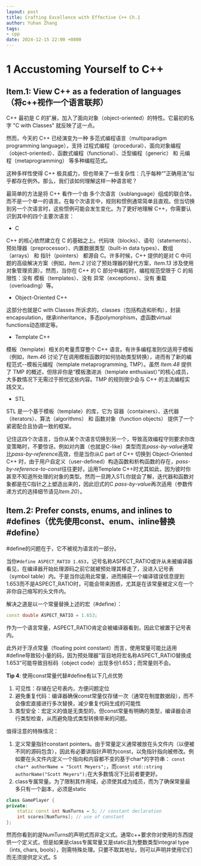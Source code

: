 ```yaml
---
layout: post
title: Crafting Excellence with Effective C++ Ch.1
author: Yuhan Zhang
tags:
- cpp
date: 2024-12-15 22:00 +0800
---
```

# 1 Accustoming Yourself to C++
## Item.1: View C++ as a federation of languages（将c++视作一个语言联邦）
C++ 最初是 C 的扩展，加入了面向对象（object-oriented）的特性。它最初的名字 "C with Classes" 就反映了这一点。

然而，今天的 C++ 已经演变为一种 多范式编程语言（multiparadigm programming language），支持 过程式编程（procedural）、面向对象编程（object-oriented）、函数式编程（functional）、泛型编程（generic） 和 元编程（metaprogramming） 等多种编程范式。

这种多样性使得 C++ 极具威力，但也带来了一些复杂性：几乎每种“”正确用法”似乎都存在例外。那么，我们该如何理解这样一种语言呢？  

最简单的方法是将 C++ 看作一个由 多个次语言（sublanguage）组成的联合体，而不是一个单一的语言。在每个次语言中，规则和惯例通常简单且直观。但当切换到另一个次语言时，这些惯例可能会发生变化。为了更好地理解 C++，你需要认识到其中的四个主要次语言：

- C 

C++ 的核心依然建立在 C 的基础之上。代码块（blocks）、语句（statements）、预处理器（preprocessor）、内置数据类型（built-in data types）、数组（arrays） 和 指针（pointers） 都源自 C。许多时候，C++ 提供的是对 C 中问题的高级解决方案（例如，*Item.2* 讨论了预处理器的替代方案，*Item.13* 涉及使用对象管理资源）。然而，当你在 C++ 的 C 部分中编程时，编程规范受限于 C 的局限性：没有 模板（templates）、没有 异常（exceptions）、没有 重载（overloading）等。 

- Object-Oriented C++

这部分也就是C with Classes 所诉求的，classes（包括构造和析构），封装encapsulation，继承inheritance，多态polymorphism，虚函数virtual functions动态绑定等。
- Template C++

模板（template）相关的考量贯穿整个 C++ 语言。有许多编程准则仅适用于模板（例如，*Item.46* 讨论了在调用模板函数时如何协助类型转换），进而有了新的编程范式--模板元编程（template metaprogramming, TMP）。虽然 *Item.48* 提供了 TMP 的概述，但除非你是“模板激进派（template enthusiast）”的核心成员，大多数情况下无需过于担忧这些内容。TMP 的规则很少会与 C++ 的主流编程实践交叉。
- STL

STL 是一个基于模板（template）的库，它为 容器（containers）、迭代器（iterators）、算法（algorithms） 和 函数对象（function objects） 提供了一个紧密配合且协调一致的框架。

记住这四个次语言，当你从某个次语言切换到另一个，导致高效编程守则要求你改变策略时，不要惊讶。例如对内置（也就是C-like）类型而言*pass-by-value*通常比*pass-by-referenc*e高效，但是当你从C part of C++ 切换到 Object-Oriented C++ 时，由于用户自定义（user-defined）构造函数和析构函数的存在，*pass-by-reference-to-const*往往更好。运用Template C++时尤其如此，因为彼时你甚至不知道所处理的对象的类型。然而一旦跨入STL你就会了解，迭代器和函数对象都是在C指针之上塑造出来的，因此旧式的C *pass-by-value*再次适用（参数传递方式的选择细节请见*Item.20*）。

## Item.2: Prefer consts, enums, and inlines to #defines（优先使用const、enum、inline替换#define）

#define的问题在于，它不被视为语言的一部分。

当你`#define ASPECT_RATIO 1.653`，记号名称ASPECT_RATIO或许从未被编译器看见，在编译器开始处理源码之前它就被预处理其移走了，没进入记号表（symbol table）内。于是当你运用此常量，进而捕获一个编译错误信息提到1.653而不是ASPECT_RATIO时，可能会带来困惑，尤其是在该常量被定义在一个非你自己缩写的头文件内。

解决之道是以一个常量替换上述的宏（#define）：
```cpp
const double ASPECT_RATIO = 1.653;  
```
作为一个语言常量，ASPECT_RATIO肯定会被编译器看到，因此它被置于记号表内。

此外对于浮点常量（floating point constant）而言，使用常量可能比适用#define导致较小量的码，因为预处理器“盲目地将宏名称ASPECT_RATIO替换成1.653”可能导致目标码（object code）出现多份1.653；而常量则不会。

**Tip 4**:
使用const常量代替#define有以下几点优势
1. 可见性：存储在记号表内，方便问题定位
2. 避免重复代码：编译器确保const常量仅存储一次（通常在制度数据段），而不会像宏直接进行多次替换，减少重复代码生成的可能性
3. 类型安全：宏定义的值是无类型的，但const常量有明确的类型，编译器会进行类型检查，从而避免隐式类型转换带来的问题。

值得注意的特殊情况：
1. 定义常量指针constant pointers。由于常量定义通常被放在头文件内（以便被不同的源码包含），因此有必要讲指针声明为const，以免指针指向被修改。例如要在头文件内定义一个指向和内容都不变的基于char*的字符串： `const char* authorName = "Scott Meyers";`，而`const std::string authorName("Scott Meyers");`在大多数情况下比前者要更好。
2. class专属常量。为了限制其作用域，必须使其成为成员，而为了确保常量最多只有一个副本，必须是static
```cpp
class GamePlayer {
private:
    static const int NumTurns = 5; // constant declaration
    int scores[NumTurns]; // use of constant
};
```
然而你看到的是NumTurns的声明式而非定义式。通常c++要求你对使用的东西提供一个定义式，但是如果是class专属常量又是static且为整数类型integral type（ints, chars, bools），则需特殊处理。只要不取其地址，则可以声明并使用它们而无须提供定义式。S


